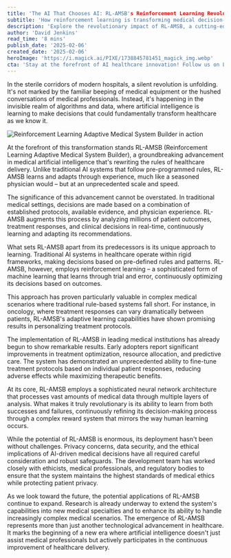 ```yaml
---
title: 'The AI That Chooses AI: RL-AMSB's Reinforcement Learning Revolution in Healthcare'
subtitle: 'How reinforcement learning is transforming medical decision-making'
description: 'Explore the revolutionary impact of RL-AMSB, a cutting-edge AI system using reinforcement learning to optimize healthcare delivery through adaptive decision-making and personalized treatment protocols. Discover the ethical discussions and promising future applications that accompany this transformative technology.'
author: 'David Jenkins'
read_time: '8 mins'
publish_date: '2025-02-06'
created_date: '2025-02-06'
heroImage: 'https://i.magick.ai/PIXE/1738845781451_magick_img.webp'
cta: 'Stay at the forefront of AI healthcare innovation! Follow us on LinkedIn for the latest updates on RL-AMSB and other groundbreaking developments in medical technology.'
---
```


In the sterile corridors of modern hospitals, a silent revolution is unfolding. It's not marked by the familiar beeping of medical equipment or the hushed conversations of medical professionals. Instead, it's happening in the invisible realm of algorithms and data, where artificial intelligence is learning to make decisions that could fundamentally transform healthcare as we know it.

![Reinforcement Learning Adaptive Medical System Builder in action](https://i.magick.ai/PIXE/1738845781455_magick_img.webp)

At the forefront of this transformation stands RL-AMSB (Reinforcement Learning Adaptive Medical System Builder), a groundbreaking advancement in medical artificial intelligence that's rewriting the rules of healthcare delivery. Unlike traditional AI systems that follow pre-programmed rules, RL-AMSB learns and adapts through experience, much like a seasoned physician would – but at an unprecedented scale and speed.

The significance of this advancement cannot be overstated. In traditional medical settings, decisions are made based on a combination of established protocols, available evidence, and physician experience. RL-AMSB augments this process by analyzing millions of patient outcomes, treatment responses, and clinical decisions in real-time, continuously learning and adapting its recommendations.

What sets RL-AMSB apart from its predecessors is its unique approach to learning. Traditional AI systems in healthcare operate within rigid frameworks, making decisions based on pre-defined rules and patterns. RL-AMSB, however, employs reinforcement learning – a sophisticated form of machine learning that learns through trial and error, continuously optimizing its decisions based on outcomes.

This approach has proven particularly valuable in complex medical scenarios where traditional rule-based systems fall short. For instance, in oncology, where treatment responses can vary dramatically between patients, RL-AMSB's adaptive learning capabilities have shown promising results in personalizing treatment protocols.

The implementation of RL-AMSB in leading medical institutions has already begun to show remarkable results. Early adopters report significant improvements in treatment optimization, resource allocation, and predictive care. The system has demonstrated an unprecedented ability to fine-tune treatment protocols based on individual patient responses, reducing adverse effects while maximizing therapeutic benefits.

At its core, RL-AMSB employs a sophisticated neural network architecture that processes vast amounts of medical data through multiple layers of analysis. What makes it truly revolutionary is its ability to learn from both successes and failures, continuously refining its decision-making process through a complex reward system that mirrors the way human learning occurs.

While the potential of RL-AMSB is enormous, its deployment hasn't been without challenges. Privacy concerns, data security, and the ethical implications of AI-driven medical decisions have all required careful consideration and robust safeguards. The development team has worked closely with ethicists, medical professionals, and regulatory bodies to ensure that the system maintains the highest standards of medical ethics while protecting patient privacy.

As we look toward the future, the potential applications of RL-AMSB continue to expand. Research is already underway to extend the system's capabilities into new medical specialties and to enhance its ability to handle increasingly complex medical scenarios. The emergence of RL-AMSB represents more than just another technological advancement in healthcare. It marks the beginning of a new era where artificial intelligence doesn't just assist medical professionals but actively participates in the continuous improvement of healthcare delivery.